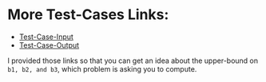# More Test-Cases Links:
* [Test-Case-Input](https://pastebin.com/keitXhgX)
* [Test-Case-Output](https://pastebin.com/XxFbnZXW)

I provided those links so that you can get an idea about the upper-bound on `b1, b2, and b3`, which problem is asking you to compute.

